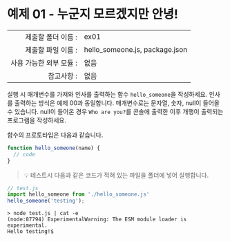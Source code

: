 # 예제 01 - 누군지 모르겠지만 안녕!

|                      |                    |
| --------------------:| ------------------ |
|   제출할 폴더 이름 :     |  ex01              |
|   제출할 파일 이름 :     |  hello_someone.js, package.json  |
|   사용 가능한 외부 모듈 : |  없음               |
|   참고사항 :           |  없음                |

실행 시 매개변수를 가져와 인사를 출력하는 함수 `hello_someone`을 작성하세요. 인사를 출력하는 방식은 예제 00과 동일합니다. 매개변수로는 문자열, 숫자, null이 들어올 수 있습니다. null이 들어온 경우 `Who are you?`를 콘솔에 출력한 이후 개행이 출력되는 프로그램을 작성하세요.

함수의 프로토타입은 다음과 같습니다.
```javascript
function hello_someone(name) {
  // code
}
```

> 💡 테스트시 다음과 같은 코드가 적혀 있는 파일을 폴더에 넣어 실행합니다.
```javascript
// test.js
import hello_someone from './hello_someone.js'
hello_someone('testing');
```
```console
> node test.js | cat -e
(node:87794) ExperimentalWarning: The ESM module loader is experimental.
Hello testing!$
```